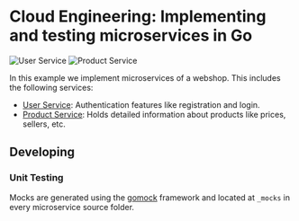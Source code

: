 # Cloud Engineering: Implementing and testing microservices in Go
![User Service](https://github.com/flohansen/hsfl-master-ai-cloud-engineering-01/actions/workflows/user-service.yml/badge.svg)
![Product Service](https://github.com/flohansen/hsfl-master-ai-cloud-engineering-01/actions/workflows/product-service.yml/badge.svg)

In this example we implement microservices of a webshop. This includes
the following services:

* [User Service](src/user-service/): Authentication features like registration and login.
* [Product Service](src/product-service/): Holds detailed information about products like prices, sellers, etc.

## Developing

### Unit Testing
Mocks are generated using the [gomock](https://github.com/uber-go/mock)
framework and located at `_mocks` in every microservice source folder.
